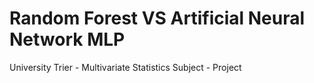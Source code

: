 # Random Forest VS Artificial Neural Network MLP
University Trier - Multivariate Statistics Subject - Project
